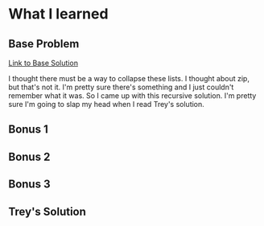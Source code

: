 # What I learned

## Base Problem

[Link to Base Solution](https://github.com/djotaku/pythonmorsels/blob/4af071b8eb4053e8c0ef6638d7ad7b42c0fa2986/deep_add/deep_add.py)

I thought there must be a way to collapse these lists. I thought about zip, but that's not it. I'm pretty sure there's something and I just couldn't remember what it was. So I came up with this recursive solution. I'm pretty sure I'm going to slap my head when I read Trey's solution.

## Bonus 1

## Bonus 2 

## Bonus 3

## Trey's Solution